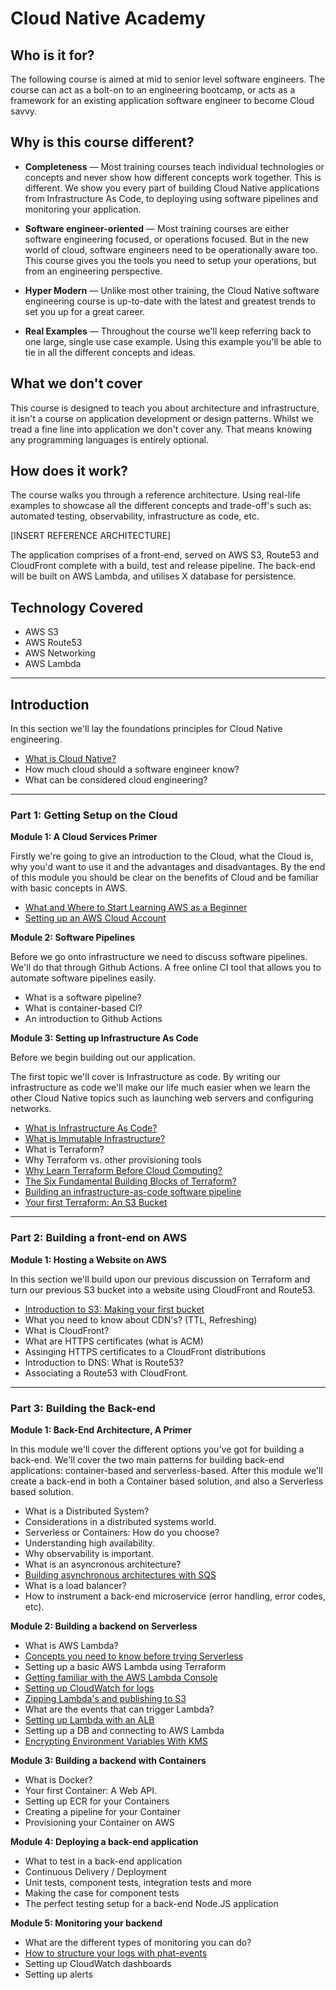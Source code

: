 # Cloud Native Academy

## Who is it for? 

The following course is aimed at mid to senior level software engineers. The course can act as a bolt-on to an engineering bootcamp, or acts as a framework for an existing application software engineer to become Cloud savvy. 

## Why is this course different?

* **Completeness** — Most training courses teach individual technologies or concepts and never show how different concepts work together. This is different. We show you every part of building Cloud Native applications from Infrastructure As Code, to deploying using software pipelines and monitoring your application. 

* **Software engineer-oriented** — Most training courses are either software engineering focused, or operations focused. But in the new world of cloud, software engineers need to be operationally aware too. This course gives you the tools you need to setup your operations, but from an engineering perspective. 

* **Hyper Modern** — Unlike most other training, the Cloud Native software engineering course is up-to-date with the latest and greatest trends to set you up for a great career.

* **Real Examples** — Throughout the course we'll keep referring back to one large, single use case example. Using this example you'll be able to tie in all the different concepts and ideas. 

## What we don't cover

This course is designed to teach you about architecture and infrastructure, it isn't a course on application development or design patterns. Whilst we tread a fine line into application we don't cover any. That means knowing any programming languages is entirely optional. 

## How does it work? 

The course walks you through a reference architecture. Using real-life examples to showcase all the different concepts and trade-off's such as: automated testing, observability, infrastructure as code, etc. 

[INSERT REFERENCE ARCHITECTURE]

The application comprises of a front-end, served on AWS S3, Route53 and CloudFront complete with a build, test and release pipeline. The back-end will be built on AWS Lambda, and utilises X database for persistence.

## Technology Covered

* AWS S3
* AWS Route53
* AWS Networking
* AWS Lambda

---

## Introduction

In this section we'll lay the foundations principles for Cloud Native engineering. 

* [What is Cloud Native?](https://www.thedevcoach.co.uk/what-is-a-cloud-native-software-engineer/)
* How much cloud should a software engineer know? 
* What can be considered cloud engineering? 

---

### Part 1: Getting Setup on the Cloud

**Module 1: A Cloud Services Primer**

Firstly we're going to give an introduction to the Cloud, what the Cloud is, why you'd want to use it and the advantages and disadvantages. By the end of this module you should be clear on the benefits of Cloud and be familiar with basic concepts in AWS. 

* [What and Where to Start Learning AWS as a Beginner](https://www.thedevcoach.co.uk/start-learning-aws-beginner/)
* [Setting up an AWS Cloud Account](https://www.thedevcoach.co.uk/how-to-setup-an-aws-to-experiment-and-learn/)

**Module 2: Software Pipelines**

Before we go onto infrastructure we need to discuss software pipelines. We'll do that through Github Actions. A free online CI tool that allows you to automate software pipelines easily. 

* What is a software pipeline? 
* What is container-based CI?
* An introduction to Github Actions

**Module 3: Setting up Infrastructure As Code**

Before we begin building out our application. 

The first topic we'll cover is Infrastructure as code. By writing our infrastructure as code we'll make our life much easier when we learn the other Cloud Native topics such as launching web servers and configuring networks. 

* [What is Infrastructure As Code?](https://www.thedevcoach.co.uk/infrastructure-as-code/)
* [What is Immutable Infrastructure?](https://www.thedevcoach.co.uk/what-is-immutable-infrastructure/)
* What is Terraform?
* Why Terraform vs. other provisioning tools
* [Why Learn Terraform Before Cloud Computing?](https://www.thedevcoach.co.uk/learn-terraform-before-cloud-computing/)
* [The Six Fundamental Building Blocks of Terraform?](https://www.thedevcoach.co.uk/the-six-fundamentals-of-terraform/)
* [Building an infrastructure-as-code software pipeline](https://www.thedevcoach.co.uk/setup-terraform-aws-github-actions/)
* [Your first Terraform: An S3 Bucket](https://www.thedevcoach.co.uk/terraform-github-actions/)

---

### Part 2: Building a front-end on AWS

**Module 1: Hosting a Website on AWS**

In this section we'll build upon our previous discussion on Terraform and turn our previous S3 bucket into a website using CloudFront and Route53. 

* [Introduction to S3: Making your first bucket](https://www.thedevcoach.co.uk/terraform-github-actions/)
* What you need to know about CDN's? (TTL, Refreshing)
* What is CloudFront? 
* What are HTTPS certificates (what is ACM)
* Assinging HTTPS certificates to a CloudFront distributions
* Introduction to DNS: What is Route53?
* Associating a Route53 with CloudFront. 

---

### Part 3: Building the Back-end

**Module 1: Back-End Architecture, A Primer**

In this module we'll cover the different options you've got for building a back-end. We'll cover the two main patterns for building back-end applications: container-based and serverless-based. After this module we'll create a back-end in both a Container based solution, and also a Serverless based solution. 

* What is a Distributed System?
* Considerations in a distributed systems world.
* Serverless or Containers: How do you choose? 
* Understanding high availability.
* Why observability is important.
* What is an asyncronous architecture?
* [Building asynchronous architectures with SQS](https://www.thedevcoach.co.uk/aws-sqs-and-lambda/)
* What is a load balancer? 
* How to instrument a back-end microservice (error handling, error codes, etc).

**Module 2: Building a backend on Serverless**

* What is AWS Lambda?
* [Concepts you need to know before trying Serverless](https://www.thedevcoach.co.uk/the-6-serverless-concepts-you-need-to-know/)
* Setting up a basic AWS Lambda using Terraform
* [Getting familiar with the AWS Lambda Console](https://www.thedevcoach.co.uk/understand-aws-lambda-console/)
* [Setting up CloudWatch for logs](https://www.thedevcoach.co.uk/lambda-logging-cloudwatch/)
* [Zipping Lambda's and publishing to S3](https://www.thedevcoach.co.uk/zipped-lambda-s3-github-actions/)
* What are the events that can trigger Lambda?
* [Setting up Lambda with an ALB](https://www.thedevcoach.co.uk/setup-aws-lambda-aws-alb/)
* Setting up a DB and connecting to AWS Lambda
* [Encrypting Environment Variables With KMS](https://www.thedevcoach.co.uk/kms-aws-lambda/)

**Module 3: Building a backend with Containers**

* What is Docker? 
* Your first Container: A Web API. 
* Setting up ECR for your Containers
* Creating a pipeline for your Container
* Provisioning your Container on AWS

**Module 4: Deploying a back-end application**

* What to test in a back-end application
* Continuous Delivery / Deployment
* Unit tests, component tests, integration tests and more
* Making the case for component tests
* The perfect testing setup for a back-end Node.JS application 

**Module 5: Monitoring your backend**
* What are the different types of monitoring you can do?
* [How to structure your logs with phat-events](https://www.thedevcoach.co.uk/phat-event-logging/)
* Setting up CloudWatch dashboards
* Setting up alerts
